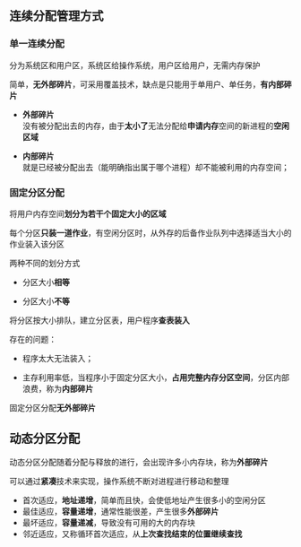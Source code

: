 ## 连续分配管理方式

### 单一连续分配

分为系统区和用户区，系统区给操作系统，用户区给用户，无需内存保护

简单，**无外部碎片**，可采用覆盖技术，缺点是只能用于单用户、单任务，**有内部碎片**

- **外部碎片**
</br>没有被分配出去的内存，由于**太小了**无法分配给**申请内存**空间的新进程的**空闲区域**

- **内部碎片**
</br>就是已经被分配出去（能明确指出属于哪个进程）却不能被利用的内存空间；

### 固定分区分配

将用户内存空间**划分为若干个固定大小的区域**

每个分区**只装一道作业**，有空闲分区时，从外存的后备作业队列中选择适当大小的作业装入该分区

两种不同的划分方式

- 分区大小**相等**

- 分区大小**不等**

将分区按大小排队，建立分区表，用户程序**查表装入**

存在的问题：

- 程序太大无法装入；

- 主存利用率低，当程序小于固定分区大小，**占用完整内存分区空间**，分区内部浪费，称为**内部碎片**

固定分区分配**无外部碎片**

## 动态分区分配

动态分区分配随着分配与释放的进行，会出现许多小内存块，称为**外部碎片**

可以通过**紧凑**技术来实现，操作系统不断对进程进行移动和整理

- 首次适应，**地址递增**，简单而且快，会使低地址产生很多小的空闲分区
- 最佳适应，**容量递增**，通常性能很差，产生很多**外部碎片**
- 最坏适应，**容量递减**，导致没有可用的大的内存块
- 邻近适应，又称循环首次适应，从**上次查找结束的位置继续查找**






